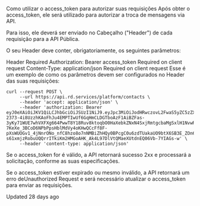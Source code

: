 Como utilizar o access_token para autorizar suas requisições
Após obter o access_token, ele será utilizado para autorizar a troca de mensagens via API.

Para isso, ele deverá ser enviado no Cabeçalho ("Header") de cada requisição para a API Pública.

O seu Header deve conter, obrigatoriamente, os seguintes parâmetros:

Header	Required
Authorization: Bearer access_token	Required on client request
Content-Type: application/json	Required on client request
Esse é um exemplo de como os parâmetros devem ser configurados no Header das suas requisições:
```{cURL}
curl --request POST \
     --url https://api.rd.services/platform/contacts \
     --header 'accept: application/json' \
     --header 'authorization: Bearer eyJ0eXAiOiJKV1QiLCJhbGciOiJSUzI1NiJ9.eyJpc3MiOiJodHRwczovL2FwaS5yZC5zZXJ2aWNlcyIsInN1YiI6InlURlh3ZUxKbkJWVGxaeUk3VEVSQXhQa0pNYkVZT2NHZDVEUXpzcGFQOUlAY2xpZW50cyIsImF1ZCI6Imh0dHBzOi8vYXBwLnJkc3RhdGlvbi5jb20uYnIvYXBpL3YyLyIsImFwcF9uYW1lIjoiMjIxQiBCYWtlciBTdHJlZXQiLCJleHAiOjE2ODU1NTcxNTAsImlhdCI6MTY4NTQ3MDc1MCwic2NvcGUiOiIifQ.rHgZb-2373-4i8UzzhKAoFhJu4EMPTIwUf6GqHmCLDGTboAzF1AiBZFas-3yKy71WUE7whVXFXg664PwwT8Y18Ruv8ktoqbO0HaXebkZNxN4SxjRmtgcbaMgSxlH1NvwRXhbT6yFWOTzREcj_5zDm8EWs-7KeXe_3BCoD6NPbPpsHblMdVy4oKHwQCcFf8F-pXsWUOGv1_4jNnrONo_nfC8hzo8o7nNMBiZhHQy0BPcgC0u6zdTUakaUO9btX6SB3E_ZOn6Z_U5HSBM9ldTf-s61xmjzRobuUQQrrITkiKm2HMGoAHK_Ak4L97DlVtQMaeXUtdnEQ06Vb-7YIAGs-w' \
     --header 'content-type: application/json'
```
Se o access_token for é válido, a API retornará sucesso 2xx e processará a solicitação, conforme as suas especificações.

Se o access_token estiver expirado ou mesmo inválido, a API retornará um erro deUnauthorized Request e será necessário atualizar o access_token para enviar as requisições.

Updated 28 days ago

